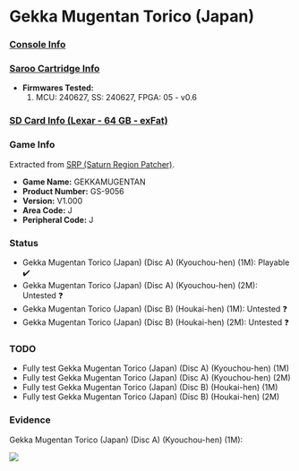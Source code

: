 # Gekka Mugentan Torico (Japan)

### [Console Info](../../../../Info/Consoles/VA13/README.md)

### [Saroo Cartridge Info](../../../../Info/Cartridges/RetroGameParadiseStore/1.32F/README.md)

- <b>Firmwares Tested:</b>
  1. MCU: 240627, SS: 240627, FPGA: 05 - v0.6

### [SD Card Info (Lexar - 64 GB - exFat)](../../../../Info/SdCards/Lexar/64GB/exfat/README.md)

### Game Info

Extracted from [SRP (Saturn Region Patcher)](https://segaxtreme.net/resources/saturn-region-patcher.81/download).

- <b>Game Name:</b> GEKKAMUGENTAN
- <b>Product Number:</b> GS-9056
- <b>Version:</b> V1.000
- <b>Area Code:</b> J
- <b>Peripheral Code:</b> J

### Status

- Gekka Mugentan Torico (Japan) (Disc A) (Kyouchou-hen) (1M): Playable :heavy_check_mark:
- Gekka Mugentan Torico (Japan) (Disc A) (Kyouchou-hen) (2M): Untested :question:
- Gekka Mugentan Torico (Japan) (Disc B) (Houkai-hen) (1M): Untested :question:
- Gekka Mugentan Torico (Japan) (Disc B) (Houkai-hen) (2M): Untested :question:

### TODO

- Fully test Gekka Mugentan Torico (Japan) (Disc A) (Kyouchou-hen) (1M)
- Fully test Gekka Mugentan Torico (Japan) (Disc A) (Kyouchou-hen) (2M)
- Fully test Gekka Mugentan Torico (Japan) (Disc B) (Houkai-hen) (1M)
- Fully test Gekka Mugentan Torico (Japan) (Disc B) (Houkai-hen) (2M)

### Evidence

Gekka Mugentan Torico (Japan) (Disc A) (Kyouchou-hen) (1M):

[![](https://img.youtube.com/vi/D1XRuy63TEA/0.jpg)](https://www.youtube.com/watch?v=D1XRuy63TEA)
